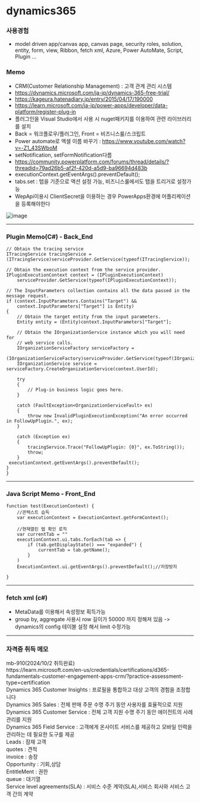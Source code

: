 <h1>dynamics365</h1>

<h3>사용경험</h3>

 - model driven app/canvas app, canvas page, security roles, solution, entity, form, view, Ribbon, fetch xml, Azure, Power AutoMate, Script, Plugin ...
 
<h3>Memo</h3>

 - CRM(Customer Relationship Management) : 고객 관계 관리 시스템 <br>
 - https://dynamics.microsoft.com/ja-jp/dynamics-365-free-trial/<br>
 - https://kageura.hatenadiary.jp/entry/2015/04/17/190000<br>
 - https://learn.microsoft.com/ja-jp/power-apps/developer/data-platform/register-plug-in
 - 플러그인을 Visual Studio에서 사용 시 nuget패키지를 이용하여 관련 라이브러리를 설치
 - Back = 워크플로우/플러그인, Front = 비즈니스룰/스크립트
 - Power automate로 엑셀 이름 바꾸기 : https://www.youtube.com/watch?v=-Z1_43SWboM
 - setNotification, setFormNotification다름
 - https://community.powerplatform.com/forums/thread/details/?threadid=79ad26b5-af2f-420d-a5d9-ba96694d483b
 - executionContext.getEventArgs().preventDefault();
 - tabs.set : 텝을 기준으로 액션 설정 가능, 비즈니스룰에서도 탭을 트리거로 설정가능
 - WepApi이용시 ClientSecret을 이용하는 경우 PowerApps환경에 어플리케이션을 등록해야한다

 
![image](https://github.com/kimTH65/cs/assets/59690816/d886091e-1731-41b9-8786-cfcb178c2e62)



<hr>
<h3>Plugin Memo(C#) - Back_End</h3>

```
// Obtain the tracing service
ITracingService tracingService =
(ITracingService)serviceProvider.GetService(typeof(ITracingService));

// Obtain the execution context from the service provider.  
IPluginExecutionContext context = (IPluginExecutionContext)
    serviceProvider.GetService(typeof(IPluginExecutionContext));

// The InputParameters collection contains all the data passed in the message request.  
if (context.InputParameters.Contains("Target") &&
    context.InputParameters["Target"] is Entity)
{
    // Obtain the target entity from the input parameters.  
    Entity entity = (Entity)context.InputParameters["Target"];

    // Obtain the IOrganizationService instance which you will need for  
    // web service calls.  
    IOrganizationServiceFactory serviceFactory =
        (IOrganizationServiceFactory)serviceProvider.GetService(typeof(IOrganizationServiceFactory));
    IOrganizationService service = serviceFactory.CreateOrganizationService(context.UserId);

    try
    {
        // Plug-in business logic goes here.  
    }

    catch (FaultException<OrganizationServiceFault> ex)
    {
        throw new InvalidPluginExecutionException("An error occurred in FollowUpPlugin.", ex);
    }

    catch (Exception ex)
    {
        tracingService.Trace("FollowUpPlugin: {0}", ex.ToString());
        throw;
    }
 executionContext.getEventArgs().preventDefault();
}
}
```

<hr>
<h3>Java Script Memo - Front_End</h3>

```
function test(ExecutionContext) {
    //콘텍스트 습득
    var executionContext = ExecutionContext.getFormContext();

    //현재열린 텝 확인 로직
    var currentTab = ""
    executionContext.ui.tabs.forEach(tab => {
        if (tab.getDisplayState() === "expanded") {
            currentTab = tab.getName();
        }
    )
    ExecutionContext.ui.getEventArgs().preventDefault();//저장방지

}

```
<hr>
<h3> fetch xml (c#)</h3>

 - MetaData를 이용해서 속성정보 획득가능
 - group by, aggregate 사용시 row 길이가 50000 까지 정해져 있음 -> dynamics의 config 테이블 설정 해서 limit 수정가능

<hr>
<h3> 자격증 취득 메모</h3>
mb-910(2024/10/2 취득완료)<br>
https://learn.microsoft.com/en-us/credentials/certifications/d365-fundamentals-customer-engagement-apps-crm/?practice-assessment-type=certification<br>
Dynamics 365 Customer Insights :  프로필을 통합하고 대상 고객의 경험을 조정합니다<br>
Dynamics 365 Sales :  전체 판매 주문 수명 주기 동안 사용자를 효율적으로 지원<br>
Dynamics 365 Customer Service :  전체 고객 지원 수명 주기 동안 에이전트의 사례 관리를 지원<br>
Dynamics 365 Field Service :  고객에게 온사이트 서비스를 제공하고 모바일 인력을 관리하는 데 필요한 도구를 제공<br>
Leads : 잠재 고객<br>
quotes : 견적<br>
invoice : 송장<br>
Opportunity : 기회,상담<br>
EntitleMent : 권한<br>
queue : 대기열<br>
Service level agreements(SLA) : 서비스 수준 계약(SLA),서비스 회사와 서비스 고객 간의 계약 <br>



